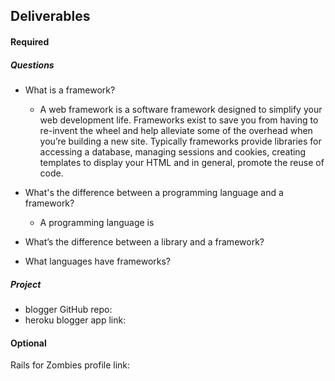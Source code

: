 ## Deliverables
#### Required
##### Questions
- What is a framework?  
    - A web framework is a software framework designed to simplify your web development life. Frameworks exist to save you from having to re-invent the wheel and help alleviate some of the overhead when you’re building a new site. Typically frameworks provide libraries for accessing a database, managing sessions and cookies, creating templates to display your HTML and in general, promote the reuse of code. 

- What's the difference between a programming language and a framework?  
    - A programming language is     
- What’s the difference between a library and a framework?
- What languages have frameworks?

##### Project
- blogger GitHub repo: 
- heroku blogger app link:

#### Optional
Rails for Zombies profile link:
